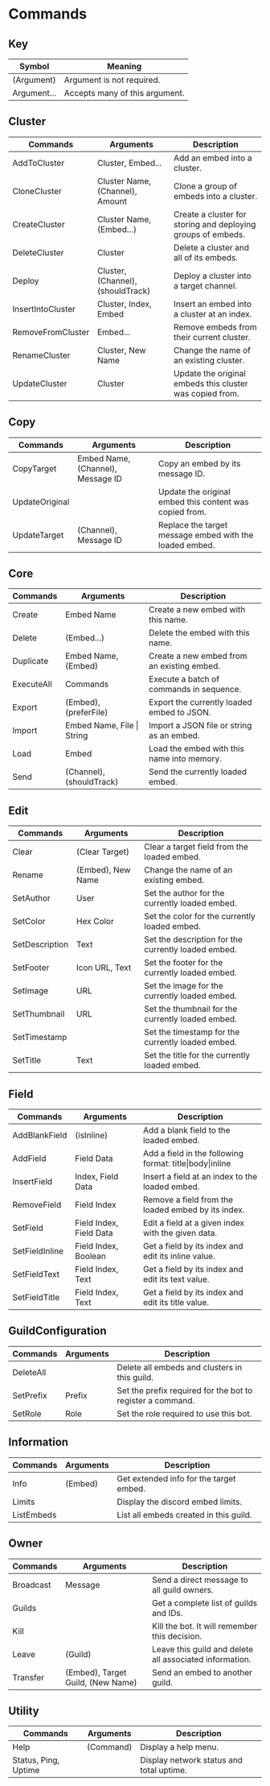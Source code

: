 # Commands

## Key 
| Symbol      | Meaning                        |
| ----------- | ------------------------------ |
| (Argument)  | Argument is not required.      |
| Argument... | Accepts many of this argument. |

## Cluster
| Commands          | Arguments                         | Description                                                  |
| ----------------- | --------------------------------- | ------------------------------------------------------------ |
| AddToCluster      | Cluster, Embed...                 | Add an embed into a cluster.                                 |
| CloneCluster      | Cluster Name, (Channel), Amount   | Clone a group of embeds into a cluster.                      |
| CreateCluster     | Cluster Name, (Embed...)          | Create a cluster for storing and deploying groups of embeds. |
| DeleteCluster     | Cluster                           | Delete a cluster and all of its embeds.                      |
| Deploy            | Cluster, (Channel), (shouldTrack) | Deploy a cluster into a target channel.                      |
| InsertIntoCluster | Cluster, Index, Embed             | Insert an embed into a cluster at an index.                  |
| RemoveFromCluster | Embed...                          | Remove embeds from their current cluster.                    |
| RenameCluster     | Cluster, New Name                 | Change the name of an existing cluster.                      |
| UpdateCluster     | Cluster                           | Update the original embeds this cluster was copied from.     |

## Copy
| Commands       | Arguments                         | Description                                             |
| -------------- | --------------------------------- | ------------------------------------------------------- |
| CopyTarget     | Embed Name, (Channel), Message ID | Copy an embed by its message ID.                        |
| UpdateOriginal |                                   | Update the original embed this content was copied from. |
| UpdateTarget   | (Channel), Message ID             | Replace the target message embed with the loaded embed. |

## Core
| Commands   | Arguments                  | Description                                |
| ---------- | -------------------------- | ------------------------------------------ |
| Create     | Embed Name                 | Create a new embed with this name.         |
| Delete     | (Embed...)                 | Delete the embed with this name.           |
| Duplicate  | Embed Name, (Embed)        | Create a new embed from an existing embed. |
| ExecuteAll | Commands                   | Execute a batch of commands in sequence.   |
| Export     | (Embed), (preferFile)      | Export the currently loaded embed to JSON. |
| Import     | Embed Name, File \| String | Import a JSON file or string as an embed.  |
| Load       | Embed                      | Load the embed with this name into memory. |
| Send       | (Channel), (shouldTrack)   | Send the currently loaded embed.           |

## Edit
| Commands       | Arguments         | Description                                         |
| -------------- | ----------------- | --------------------------------------------------- |
| Clear          | (Clear Target)    | Clear a target field from the loaded embed.         |
| Rename         | (Embed), New Name | Change the name of an existing embed.               |
| SetAuthor      | User              | Set the author for the currently loaded embed.      |
| SetColor       | Hex Color         | Set the color for the currently loaded embed.       |
| SetDescription | Text              | Set the description for the currently loaded embed. |
| SetFooter      | Icon URL, Text    | Set the footer for the currently loaded embed.      |
| SetImage       | URL               | Set the image for the currently loaded embed.       |
| SetThumbnail   | URL               | Set the thumbnail for the currently loaded embed.   |
| SetTimestamp   |                   | Set the timestamp for the currently loaded embed.   |
| SetTitle       | Text              | Set the title for the currently loaded embed.       |

## Field
| Commands       | Arguments               | Description                                              |
| -------------- | ----------------------- | -------------------------------------------------------- |
| AddBlankField  | (isInline)              | Add a blank field to the loaded embed.                   |
| AddField       | Field Data              | Add a field in the following format: title\|body\|inline |
| InsertField    | Index, Field Data       | Insert a field at an index to the loaded embed.          |
| RemoveField    | Field Index             | Remove a field from the loaded embed by its index.       |
| SetField       | Field Index, Field Data | Edit a field at a given index with the given data.       |
| SetFieldInline | Field Index, Boolean    | Get a field by its index and edit its inline value.      |
| SetFieldText   | Field Index, Text       | Get a field by its index and edit its text value.        |
| SetFieldTitle  | Field Index, Text       | Get a field by its index and edit its title value.       |

## GuildConfiguration
| Commands  | Arguments | Description                                                |
| --------- | --------- | ---------------------------------------------------------- |
| DeleteAll |           | Delete all embeds and clusters in this guild.              |
| SetPrefix | Prefix    | Set the prefix required for the bot to register a command. |
| SetRole   | Role      | Set the role required to use this bot.                     |

## Information
| Commands   | Arguments | Description                             |
| ---------- | --------- | --------------------------------------- |
| Info       | (Embed)   | Get extended info for the target embed. |
| Limits     |           | Display the discord embed limits.       |
| ListEmbeds |           | List all embeds created in this guild.  |

## Owner
| Commands  | Arguments                         | Description                                             |
| --------- | --------------------------------- | ------------------------------------------------------- |
| Broadcast | Message                           | Send a direct message to all guild owners.              |
| Guilds    |                                   | Get a complete list of guilds and IDs.                  |
| Kill      |                                   | Kill the bot. It will remember this decision.           |
| Leave     | (Guild)                           | Leave this guild and delete all associated information. |
| Transfer  | (Embed), Target Guild, (New Name) | Send an embed to another guild.                         |

## Utility
| Commands             | Arguments | Description                              |
| -------------------- | --------- | ---------------------------------------- |
| Help                 | (Command) | Display a help menu.                     |
| Status, Ping, Uptime |           | Display network status and total uptime. |

